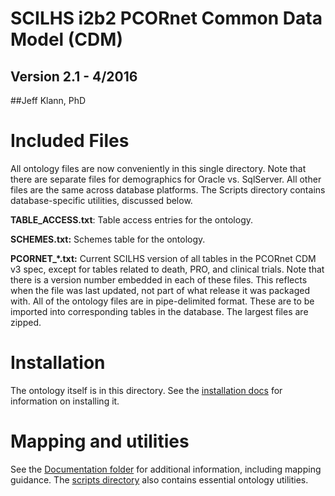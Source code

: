 # SCILHS i2b2 PCORnet Common Data Model (CDM) 
## Version 2.1 - 4/2016
##Jeff Klann, PhD

# Included Files

All ontology files are now conveniently in this single directory. Note that there are separate files for demographics for Oracle vs. SqlServer.
All other files are the same across database platforms. The Scripts directory contains database-specific utilities, discussed below.

**TABLE_ACCESS.txt**: Table access entries for the ontology.

**SCHEMES.txt:** Schemes table for the ontology.

**PCORNET_*.txt:** Current SCILHS version of all tables in the PCORnet CDM v3 spec, except for tables related to death, PRO, and clinical trials.
Note that there is a version number embedded in each of these files. This reflects when the file was last updated, not part of what release it was packaged with.
All of the ontology files are in pipe-delimited format. These are to be imported into corresponding tables in the database. 
The largest files are zipped.

# Installation
The ontology itself is in this directory. See the [installation docs](../Documentation/INSTALL.md) for information
on installing it.

# Mapping and utilities
See the [Documentation folder](../Documentation) for additional information, including mapping guidance. The [scripts directory](../scripts) also contains essential ontology utilities.
